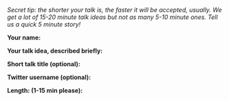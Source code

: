 *Secret tip: the shorter your talk is, the faster it will be accepted, usually. We get a lot of 15-20 minute talk ideas but not as many 5-10 minute ones. Tell us a quick 5 minute story!*

**Your name:** 

**Your talk idea, described briefly:** 

**Short talk title (optional):** 

**Twitter username (optional):** 

**Length: (1-15 min please):** 
